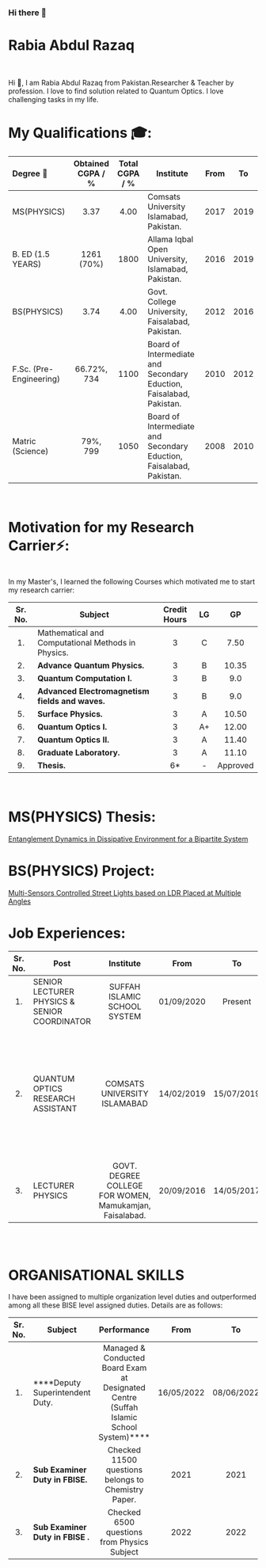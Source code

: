 ### Hi there 👋

<!--
**rabia-rashid/rabia-rashid** is a ✨ _special_ ✨ repository because its `README.md` (this file) appears on your GitHub profile.

Here are some ideas to get you started:

- 🔭 I’m currently working on ...

- 🌱 I’m currently learning ...
- 👯 I’m looking to collaborate on ...
- 🤔 I’m looking for help with ...
- 💬 Ask me about ...
- 📫 How to reach me: ...
- 😄 Pronouns: ...
- ⚡ Fun fact: ...
-->
# Rabia Abdul Razaq
<br>

Hi 👋, I am Rabia Abdul Razaq from Pakistan.Researcher & Teacher by profession. I love to find solution related to Quantum Optics. I love challenging tasks in my life.

# My Qualifications 🎓: 

|  Degree 📘 | Obtained CGPA / % | Total CGPA / % | Institute | From | To |
|  :-------- | :---------------: | :------------: | ------  | :--: | :--: |
|  MS(PHYSICS) | 3.37 | 4.00 | Comsats University Islamabad, Pakistan.  | 2017 | 2019 |
|  B. ED (1.5 YEARS) | 1261 (70%) | 1800 | Allama Iqbal Open University, Islamabad, Pakistan.  | 2016 | 2019 |
|  BS(PHYSICS) | 3.74 | 4.00 | Govt. College University, Faisalabad, Pakistan.  | 2012 | 2016 |
|  F.Sc. (Pre-Engineering) | 66.72%, 734 | 1100 | Board of Intermediate and Secondary Eduction, Faisalabad, Pakistan.  | 2010 | 2012 |
|  Matric (Science) | 79%, 799 | 1050 | Board of Intermediate and Secondary Eduction, Faisalabad, Pakistan. | 2008 | 2010 |

<br>

# Motivation for my Research Carrier⚡:
<br>
In my Master's, I learned the following Courses which motivated me to start my research carrier:

| Sr. No. | Subject | Credit Hours | LG | GP |
| :-----: | ------- | :----------: | :--: | :--: |
| 1. | Mathematical and Computational Methods in Physics. | 3 | C | 7.50 |
| 2. | ****Advance Quantum Physics.**** | 3 | B | 10.35 |
| 3. | ****Quantum Computation I.**** | 3 | B | 9.0 |
| 4. | ****Advanced Electromagnetism fields and waves.**** | 3 | B | 9.0 |
| 5. | ****Surface Physics.**** | 3 | A | 10.50 |
| 6. | ****Quantum Optics I.**** | 3 | A+ | 12.00 |
| 7. | ****Quantum Optics II.**** | 3 | A | 11.40 |
| 8. | ****Graduate Laboratory.**** | 3 | A | 11.10 |
| 9. | ****Thesis.**** | 6* | - | Approved |
<br>

# MS(PHYSICS) Thesis: 
<a href="#"> Entanglement Dynamics in Dissipative Environment for a Bipartite System </a>
<br>

# BS(PHYSICS) Project: 
<a href="#"> Multi-Sensors Controlled Street Lights based on LDR Placed at Multiple Angles </a>
<br>

# Job Experiences:
| Sr. No. | Post | Institute | From | To | Responsibilities |
| :-----: | ------- | :----------: | :--: | :--: | -- |
| 1. | SENIOR LECTURER PHYSICS & SENIOR COORDINATOR | SUFFAH ISLAMIC SCHOOL SYSTEM | 01/09/2020 | Present | Senior Physics Teacher and Senior Coordinator, Time Table Management, Exam Schedule Management, Expenditures Management |
| 2. | QUANTUM OPTICS RESEARCH ASSISTANT |  COMSATS UNIVERSITY ISLAMABAD | 14/02/2019 | 15/07/2019 | Directly worked on Project: “entanglement dynamics of a bipartite system under dissipative threats, especially in case of thermal reservoir".<br> Funding Agency: HEC Pakistan, NRPU: 8864/NRPU/R&D/HEC/2017.<br> Helped Supervisor for Undergraduate Teaching by grading class assignments and quizzes |
| 3. | LECTURER PHYSICS |  GOVT. DEGREE COLLEGE FOR WOMEN, Mamukamjan, Faisalabad. | 20/09/2016 | 14/05/2017 | Taught Physics Subject to A Level and Intermediate Students |


<br><br>
# ORGANISATIONAL SKILLS
I have been assigned to multiple organization level duties and outperformed among all these BISE level assigned duties. Details are as follows:

| Sr. No. | Subject | Performance | From | To |
| :-----: | ------- | :----------: | :--: | :--: |
| 1. | ****Deputy Superintendent Duty. | Managed & Conducted Board Exam at Designated Centre (Suffah Islamic School System)**** | 16/05/2022 | 08/06/2022 |
| 2. | ****Sub Examiner Duty in FBISE.**** | Checked 11500 questions belongs to Chemistry Paper. | 2021 | 2021 |
| 3. | ****Sub Examiner Duty in FBISE .**** | Checked 6500 questions from Physics Subject | 2022 | 2022 |

